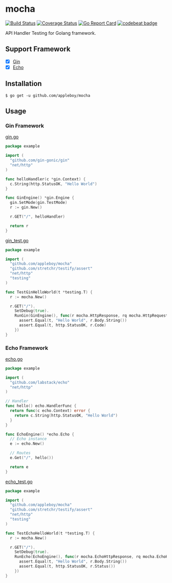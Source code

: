 # mocha

[![Build Status](https://travis-ci.org/appleboy/mocha.svg?branch=master)](https://travis-ci.org/appleboy/mocha) [![Coverage Status](https://coveralls.io/repos/github/appleboy/mocha/badge.svg?branch=master)](https://coveralls.io/github/appleboy/mocha?branch=master) [![Go Report Card](https://goreportcard.com/badge/github.com/appleboy/mocha)](https://goreportcard.com/report/github.com/appleboy/mocha) [![codebeat badge](https://codebeat.co/badges/4d8b58ae-67ec-469e-bde6-be3dd336b30d)](https://codebeat.co/projects/github-com-appleboy-mocha)

API Handler Testing for Golang framework.

## Support Framework

* [x] [Gin](https://github.com/gin-gonic/gin)
* [x] [Echo](https://github.com/labstack/echo)

## Installation

```
$ go get -u github.com/appleboy/mocha
```

## Usage

### Gin Framework

[gin.go](example/gin.go)

```go
package example

import (
  "github.com/gin-gonic/gin"
  "net/http"
)

func helloHandler(c *gin.Context) {
  c.String(http.StatusOK, "Hello World")
}

func GinEngine() *gin.Engine {
  gin.SetMode(gin.TestMode)
  r := gin.New()

  r.GET("/", helloHandler)

  return r
}

```

[gin_test.go](example/gin_test.go)

```go
package example

import (
  "github.com/appleboy/mocha"
  "github.com/stretchr/testify/assert"
  "net/http"
  "testing"
)

func TestGinHelloWorld(t *testing.T) {
  r := mocha.New()

  r.GET("/").
    SetDebug(true).
    RunGin(GinEngine(), func(r mocha.HttpResponse, rq mocha.HttpRequest) {
      assert.Equal(t, "Hello World", r.Body.String())
      assert.Equal(t, http.StatusOK, r.Code)
    })
}
```

### Echo Framework

[echo.go](example/echo.go)

```go
package example

import (
  "github.com/labstack/echo"
  "net/http"
)

// Handler
func hello() echo.HandlerFunc {
  return func(c echo.Context) error {
    return c.String(http.StatusOK, "Hello World")
  }
}

func EchoEngine() *echo.Echo {
  // Echo instance
  e := echo.New()

  // Routes
  e.Get("/", hello())

  return e
}

```

[echo_test.go](example/echo_test.go)

```go
package example

import (
  "github.com/appleboy/mocha"
  "github.com/stretchr/testify/assert"
  "net/http"
  "testing"
)

func TestEchoHelloWorld(t *testing.T) {
  r := mocha.New()

  r.GET("/").
    SetDebug(true).
    RunEcho(EchoEngine(), func(r mocha.EchoHttpResponse, rq mocha.EchoHttpRequest) {
      assert.Equal(t, "Hello World", r.Body.String())
      assert.Equal(t, http.StatusOK, r.Status())
    })
}

```

